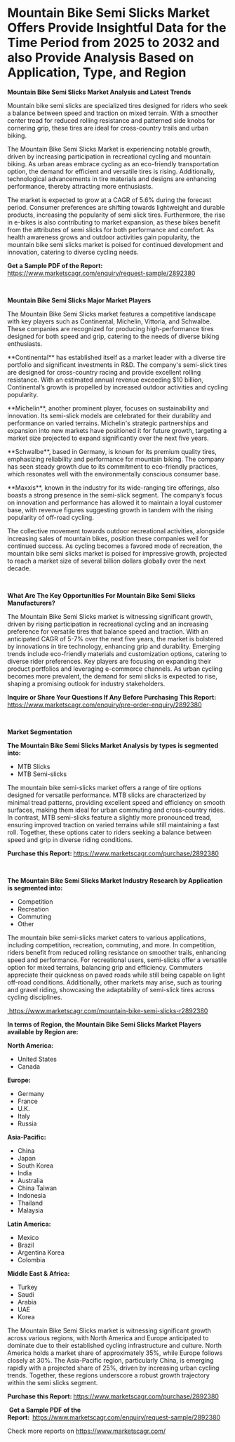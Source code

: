<p><h1>Mountain Bike Semi Slicks Market Offers Provide Insightful Data for the Time Period from 2025 to 2032 and also Provide Analysis Based on Application, Type, and Region</h1></p><p><strong>Mountain Bike Semi Slicks Market Analysis and Latest Trends</strong></p>
<p><p>Mountain bike semi slicks are specialized tires designed for riders who seek a balance between speed and traction on mixed terrain. With a smoother center tread for reduced rolling resistance and patterned side knobs for cornering grip, these tires are ideal for cross-country trails and urban biking. </p><p>The Mountain Bike Semi Slicks Market is experiencing notable growth, driven by increasing participation in recreational cycling and mountain biking. As urban areas embrace cycling as an eco-friendly transportation option, the demand for efficient and versatile tires is rising. Additionally, technological advancements in tire materials and designs are enhancing performance, thereby attracting more enthusiasts.</p><p>The market is expected to grow at a CAGR of 5.6% during the forecast period. Consumer preferences are shifting towards lightweight and durable products, increasing the popularity of semi slick tires. Furthermore, the rise in e-bikes is also contributing to market expansion, as these bikes benefit from the attributes of semi slicks for both performance and comfort. As health awareness grows and outdoor activities gain popularity, the mountain bike semi slicks market is poised for continued development and innovation, catering to diverse cycling needs.</p></p>
<p><strong>Get a Sample PDF of the Report:&nbsp;</strong> <a href="https://www.marketscagr.com/enquiry/request-sample/2892380?utm_campaign=2809&utm_medium=2&utm_source=Github&utm_content=ia&utm_term=15032025&utm_id=mountain-bike-semi-slicks">https://www.marketscagr.com/enquiry/request-sample/2892380</a></p>
<p>&nbsp;</p>
<p><strong>Mountain Bike Semi Slicks Major Market Players</strong></p>
<p><p>The Mountain Bike Semi Slicks market features a competitive landscape with key players such as Continental, Michelin, Vittoria, and Schwalbe. These companies are recognized for producing high-performance tires designed for both speed and grip, catering to the needs of diverse biking enthusiasts.</p><p>**Continental** has established itself as a market leader with a diverse tire portfolio and significant investments in R&D. The company's semi-slick tires are designed for cross-country racing and provide excellent rolling resistance. With an estimated annual revenue exceeding $10 billion, Continental’s growth is propelled by increased outdoor activities and cycling popularity.</p><p>**Michelin**, another prominent player, focuses on sustainability and innovation. Its semi-slick models are celebrated for their durability and performance on varied terrains. Michelin's strategic partnerships and expansion into new markets have positioned it for future growth, targeting a market size projected to expand significantly over the next five years.</p><p>**Schwalbe**, based in Germany, is known for its premium quality tires, emphasizing reliability and performance for mountain biking. The company has seen steady growth due to its commitment to eco-friendly practices, which resonates well with the environmentally conscious consumer base. </p><p>**Maxxis**, known in the industry for its wide-ranging tire offerings, also boasts a strong presence in the semi-slick segment. The company’s focus on innovation and performance has allowed it to maintain a loyal customer base, with revenue figures suggesting growth in tandem with the rising popularity of off-road cycling.</p><p>The collective movement towards outdoor recreational activities, alongside increasing sales of mountain bikes, position these companies well for continued success. As cycling becomes a favored mode of recreation, the mountain bike semi slicks market is poised for impressive growth, projected to reach a market size of several billion dollars globally over the next decade.</p></p>
<p>&nbsp;</p>
<p><strong>What Are The Key Opportunities For Mountain Bike Semi Slicks Manufacturers?</strong></p>
<p><p>The Mountain Bike Semi Slicks market is witnessing significant growth, driven by rising participation in recreational cycling and an increasing preference for versatile tires that balance speed and traction. With an anticipated CAGR of 5-7% over the next five years, the market is bolstered by innovations in tire technology, enhancing grip and durability. Emerging trends include eco-friendly materials and customization options, catering to diverse rider preferences. Key players are focusing on expanding their product portfolios and leveraging e-commerce channels. As urban cycling becomes more prevalent, the demand for semi slicks is expected to rise, shaping a promising outlook for industry stakeholders.</p></p>
<p><strong>Inquire or Share Your Questions If Any Before Purchasing This Report:</strong> <a href="https://www.marketscagr.com/enquiry/pre-order-enquiry/2892380?utm_campaign=2809&utm_medium=2&utm_source=Github&utm_content=ia&utm_term=15032025&utm_id=mountain-bike-semi-slicks">https://www.marketscagr.com/enquiry/pre-order-enquiry/2892380</a></p>
<p>&nbsp;</p>
<p><strong>Market Segmentation</strong></p>
<p><strong>The Mountain Bike Semi Slicks Market Analysis by types is segmented into:</strong></p>
<p><ul><li>MTB Slicks</li><li>MTB Semi-slicks</li></ul></p>
<p><p>The mountain bike semi-slicks market offers a range of tire options designed for versatile performance. MTB slicks are characterized by minimal tread patterns, providing excellent speed and efficiency on smooth surfaces, making them ideal for urban commuting and cross-country rides. In contrast, MTB semi-slicks feature a slightly more pronounced tread, ensuring improved traction on varied terrains while still maintaining a fast roll. Together, these options cater to riders seeking a balance between speed and grip in diverse riding conditions.</p></p>
<p><strong>Purchase this Report:&nbsp;</strong><a href="https://www.marketscagr.com/purchase/2892380?utm_campaign=2809&utm_medium=2&utm_source=Github&utm_content=ia&utm_term=15032025&utm_id=mountain-bike-semi-slicks">https://www.marketscagr.com/purchase/2892380</a></p>
<p>&nbsp;</p>
<p><strong>The Mountain Bike Semi Slicks Market Industry Research by Application is segmented into:</strong></p>
<p><ul><li>Competition</li><li>Recreation</li><li>Commuting</li><li>Other</li></ul></p>
<p><p>The mountain bike semi-slicks market caters to various applications, including competition, recreation, commuting, and more. In competition, riders benefit from reduced rolling resistance on smoother trails, enhancing speed and performance. For recreational users, semi-slicks offer a versatile option for mixed terrains, balancing grip and efficiency. Commuters appreciate their quickness on paved roads while still being capable on light off-road conditions. Additionally, other markets may arise, such as touring and gravel riding, showcasing the adaptability of semi-slick tires across cycling disciplines.</p></p>
<p><a href="https://www.marketscagr.com/mountain-bike-semi-slicks-r2892380?utm_campaign=2809&utm_medium=2&utm_source=Github&utm_content=ia&utm_term=15032025&utm_id=mountain-bike-semi-slicks">&nbsp;https://www.marketscagr.com/mountain-bike-semi-slicks-r2892380</a></p>
<p><strong>In terms of Region, the Mountain Bike Semi Slicks Market Players available by Region are:</strong></p>
<p>
    <p> <strong> North America: </strong>
        <ul>
            <li>United States</li>
            <li>Canada</li>
        </ul>
        </p> 
    <p> <strong> Europe: </strong>
        <ul>
            <li>Germany</li>
            <li>France</li>
            <li>U.K.</li>
            <li>Italy</li>
            <li>Russia</li>
        </ul>
        </p> 
    <p> <strong> Asia-Pacific: </strong>
        <ul>
            <li>China</li>
            <li>Japan</li>
            <li>South Korea</li>
            <li>India</li>
            <li>Australia</li>
            <li>China Taiwan</li>
            <li>Indonesia</li>
            <li>Thailand</li>
            <li>Malaysia</li>
        </ul>
        </p> 
    <p> <strong> Latin America: </strong>
        <ul>
            <li>Mexico</li>
            <li>Brazil</li>
            <li>Argentina Korea</li>
            <li>Colombia</li>
        </ul>
        </p> 
    <p> <strong> Middle East & Africa: </strong>
        <ul>
            <li>Turkey</li>
            <li>Saudi</li>
            <li>Arabia</li>
            <li>UAE</li>
            <li>Korea</li>
        </ul>
    </p>
    </p>
<p><p>The Mountain Bike Semi Slicks market is witnessing significant growth across various regions, with North America and Europe anticipated to dominate due to their established cycling infrastructure and culture. North America holds a market share of approximately 35%, while Europe follows closely at 30%. The Asia-Pacific region, particularly China, is emerging rapidly with a projected share of 25%, driven by increasing urban cycling trends. Together, these regions underscore a robust growth trajectory within the semi slicks segment.</p></p>
<p><strong>Purchase this Report: </strong><a href="https://www.marketscagr.com/purchase/2892380?utm_campaign=2809&utm_medium=2&utm_source=Github&utm_content=ia&utm_term=15032025&utm_id=mountain-bike-semi-slicks">https://www.marketscagr.com/purchase/2892380</a></p>
<p>&nbsp;<strong>Get a Sample PDF of the Report:&nbsp;&nbsp;</strong><a href="https://www.marketscagr.com/enquiry/request-sample/2892380?utm_campaign=2809&utm_medium=2&utm_source=Github&utm_content=ia&utm_term=15032025&utm_id=mountain-bike-semi-slicks">https://www.marketscagr.com/enquiry/request-sample/2892380</a></p>
<p><strong></strong></p>
<p>Check more reports on <a href="https://www.marketscagr.com/?utm_campaign=2809&utm_medium=2&utm_source=Github&utm_content=ia&utm_term=15032025&utm_id=mountain-bike-semi-slicks">https://www.marketscagr.com/</a></p>